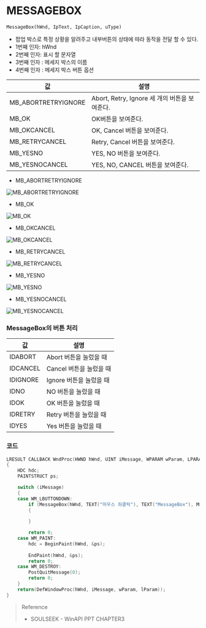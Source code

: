 # MESSAGEBOX

`MessageBox(hWnd, IpText, IpCaption, uType)`

- 팝업 박스로 특정 상황을 알려주고 내부버튼의 상태에 따라 동작을 전달 할 수 있다.
- 1번째 인자: hWnd
- 2번째 인자: 표시 할 문자열
- 3번째 인자 : 메세지 박스의 이름
- 4번째 인자 : 메세지 박스 버튼 옵션

| 값                  | 설명                                          |
| ------------------- | --------------------------------------------- |
| MB_ABORTRETRYIGNORE | Abort, Retry, Ignore 세 개의 버튼을 보여준다. |
| MB_OK               | OK버튼을 보여준다.                            |
| MB_OKCANCEL         | OK, Cancel 버튼을 보여준다.                   |
| MB_RETRYCANCEL      | Retry, Cancel 버튼을 보여준다.                |
| MB_YESNO            | YES, NO 버튼을 보여준다.                      |
| MB_YESNOCANCEL      | YES, NO, CANCEL 버튼을 보여준다.              |



- MB_ABORTRETRYIGNORE

![MB_ABORTRETRYIGNORE](https://user-images.githubusercontent.com/54986748/78789202-c3f15200-79e7-11ea-9c07-6c3bf48e1352.PNG)

- MB_OK

![MB_OK](https://user-images.githubusercontent.com/54986748/78789237-d23f6e00-79e7-11ea-88c7-411c0bd261c4.PNG)

- MB_OKCANCEL

![MB_OKCANCEL](https://user-images.githubusercontent.com/54986748/78789266-dc616c80-79e7-11ea-935c-13fdd6247303.PNG)

- MB_RETRYCANCEL

![MB_RETRYCANCEL](https://user-images.githubusercontent.com/54986748/78789293-e71c0180-79e7-11ea-8263-eb93fa7a59eb.PNG)

- MB_YESNO

![MB_YESNO](https://user-images.githubusercontent.com/54986748/78789314-f26f2d00-79e7-11ea-9a91-7f3490604bcd.PNG)

- MB_YESNOCANCEL

![MB_YESNOCANCEL](https://user-images.githubusercontent.com/54986748/78789353-fdc25880-79e7-11ea-943b-491908d86e26.PNG)

### MessageBox의 버튼 처리

| 값       | 설명                    |
| -------- | ----------------------- |
| IDABORT  | Abort 버튼을 눌렀을 때  |
| IDCANCEL | Cancel 버튼을 눌렀을 때 |
| IDIGNORE | Ignore 버튼을 눌렀을 때 |
| IDNO     | NO 버튼을 눌렀을 때     |
| IDOK     | OK 버튼을 눌렀을 때     |
| IDRETRY  | Retry 버튼을 눌렀을 때  |
| IDYES    | Yes 버튼을 눌렀을 때    |

### 코드

```c++
LRESULT CALLBACK WndProc(HWND hWnd, UINT iMessage, WPARAM wParam, LPARAM lParam)
{
	HDC hdc;
	PAINTSTRUCT ps;

	switch (iMessage)
	{
	case WM_LBUTTONDOWN:
		if (MessageBox(hWnd, TEXT("마우스 좌클릭"), TEXT("MessageBox"), MB_YESNOCANCEL) == IDYES)
		{
			
		}

		return 0;
	case WM_PAINT:
		hdc = BeginPaint(hWnd, &ps);
		
		EndPaint(hWnd, &ps);
		return 0;
	case WM_DESTROY:
		PostQuitMessage(0);
		return 0;
	}
	return(DefWindowProc(hWnd, iMessage, wParam, lParam));
}
```



> Reference
>
> - SOULSEEK - WinAPI PPT CHAPTER3